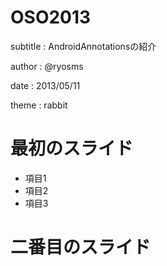 # OSO2013

subtitle
:   AndroidAnnotationsの紹介

author
:   @ryosms

date
:   2013/05/11

theme
:    rabbit

# 最初のスライド

* 項目1
* 項目2
* 項目3

# 二番目のスライド

